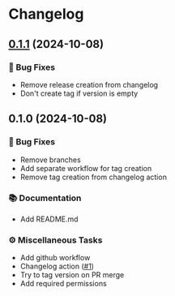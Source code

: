 # Changelog


## [0.1.1](https://github.com/vjousse/changelog-action-test/compare/v0.1.0..v0.1.1) (2024-10-08)



### 🐛 Bug Fixes

- Remove release creation from changelog
- Don't create tag if version is empty


## 0.1.0 (2024-10-08)


### 🐛 Bug Fixes

- Remove branches
- Add separate workflow for tag creation
- Remove tag creation from changelog action

### 📚 Documentation

- Add README.md

### ⚙️ Miscellaneous Tasks

- Add github workflow
- Changelog action ([#1](https://github.com/MTES-MCT/ecobalyse/issues/1))
- Try to tag version on PR merge
- Add required permissions

<!-- generated by git-cliff -->
